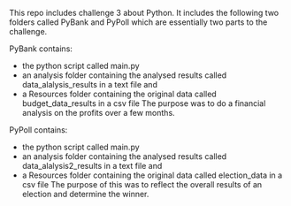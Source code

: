 This repo includes challenge 3 about Python. 
It includes the following two folders called PyBank and PyPoll which are essentially two parts to the challenge.

PyBank contains:
 - the python script called main.py
 - an analysis folder containing the analysed results called data_alalysis_results in a text file and
 - a Resources folder containing the original data called budget_data_results in a csv file
The purpose was to do a financial analysis on the profits over a few months.

PyPoll contains:
 - the python script called main.py
 - an analysis folder containing the analysed results called data_alalysis2_results in a text file and
 - a Resources folder containing the original data called election_data in a csv file
The purpose of this was to reflect the overall results of an election and determine the winner.
